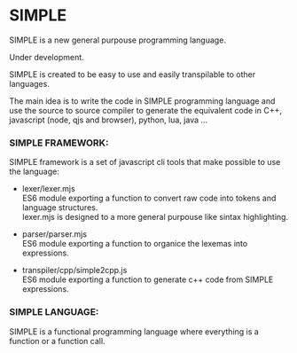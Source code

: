 # SIMPLE
SIMPLE is a new general purpouse programming language.  
  
Under development.  


SIMPLE is created to be easy to use and easily transpilable to other languages.

The main idea is to write the code in SIMPLE programming language and use the source to source compiler to generate the equivalent code in C++, javascript (node, qjs and browser), python, lua, java ...  

### SIMPLE FRAMEWORK:  
SIMPLE framework is a set of javascript cli tools that make possible to use the language:
+ lexer/lexer.mjs  
ES6 module exporting a function to convert raw code into tokens and language structures.  
lexer.mjs is designed to a more general purpouse like sintax highlighting.  

+ parser/parser.mjs  
ES6 module exporting a function to organice the lexemas into expressions.  

+ transpiler/cpp/simple2cpp.js  
ES6 module exporting a function to generate c++ code from SIMPLE expressions.  

### SIMPLE LANGUAGE:  
SIMPLE is a functional programming language where everything is a function or a function call.  




